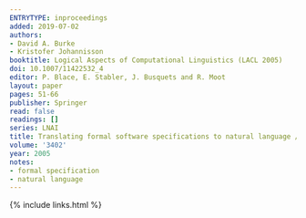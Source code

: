 ```yaml
---
ENTRYTYPE: inproceedings
added: 2019-07-02
authors:
- David A. Burke
- Kristofer Johannisson
booktitle: Logical Aspects of Computational Linguistics (LACL 2005)
doi: 10.1007/11422532_4
editor: P. Blace, E. Stabler, J. Busquets and R. Moot
layout: paper
pages: 51-66
publisher: Springer
read: false
readings: []
series: LNAI
title: Translating formal software specifications to natural language / A grammar-based approach
volume: '3402'
year: 2005
notes:
- formal specification
- natural language
---
```

{% include links.html %}
